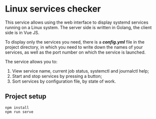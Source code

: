 # Linux services checker

This service allows using the web interface to display systemd services running on a Linux system. The server side is written in Golang, the client side is in Vue JS.

To display only the services you need, there is a ___config.yml___ file in the project directory, in which you need to write down the names of your services, as well as the port number on which the service is launched.

The service allows you to:
1. View service name, current job status, systemctl and journalctl help;
2. Start and stop services by pressing a button;
3. Sort services by configuration file, by state of work. 

## Project setup

```
npm install
npm run serve
```
